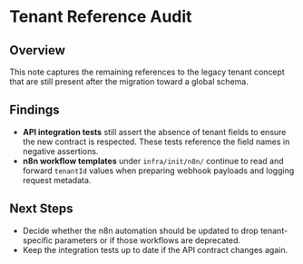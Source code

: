 # Tenant Reference Audit

## Overview
This note captures the remaining references to the legacy tenant concept that are still present after the migration toward a global schema.

## Findings
- **API integration tests** still assert the absence of tenant fields to ensure the new contract is respected. These tests reference the field names in negative assertions.
- **n8n workflow templates** under `infra/init/n8n/` continue to read and forward `tenantId` values when preparing webhook payloads and logging request metadata.

## Next Steps
- Decide whether the n8n automation should be updated to drop tenant-specific parameters or if those workflows are deprecated.
- Keep the integration tests up to date if the API contract changes again.
